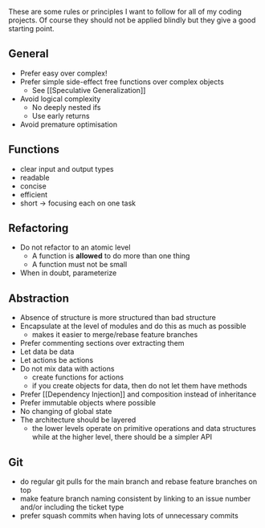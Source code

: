 These are some rules or principles I want to follow for all of my coding projects. Of course they should not be applied blindly but they give a good starting point.

## General

- Prefer easy over complex!
- Prefer simple side-effect free functions over complex objects
	- See [[Speculative Generalization]]
- Avoid logical complexity
	- No deeply nested ifs
	- Use early returns
- Avoid premature optimisation

## Functions

- clear input and output types 
- readable
- concise
- efficient
- short -> focusing each on one task 

## Refactoring

- Do not refactor to an atomic level 
	- A function is **allowed** to do more than one thing
	- A function must not be small
- When in doubt, parameterize

## Abstraction

- Absence of structure is more structured than bad structure
- Encapsulate at the level of modules and do this as much as possible
	- makes it easier to merge/rebase feature branches
- Prefer commenting sections over extracting them
- Let data be data
- Let actions be actions
- Do not mix data with actions
	- create functions for actions 
	- if you create objects for data, then do not let them have methods 
- Prefer [[Dependency Injection]] and composition instead of inheritance
- Prefer immutable objects where possible
- No changing of global state 
- The architecture should be layered 
	- the lower levels operate on primitive operations and data structures while at the higher level, there should be a simpler API

## Git 

- do regular git pulls for the main branch and rebase feature branches on top
- make feature branch naming consistent by linking to an issue number and/or including the ticket type
- prefer squash commits when having lots of unnecessary commits 

